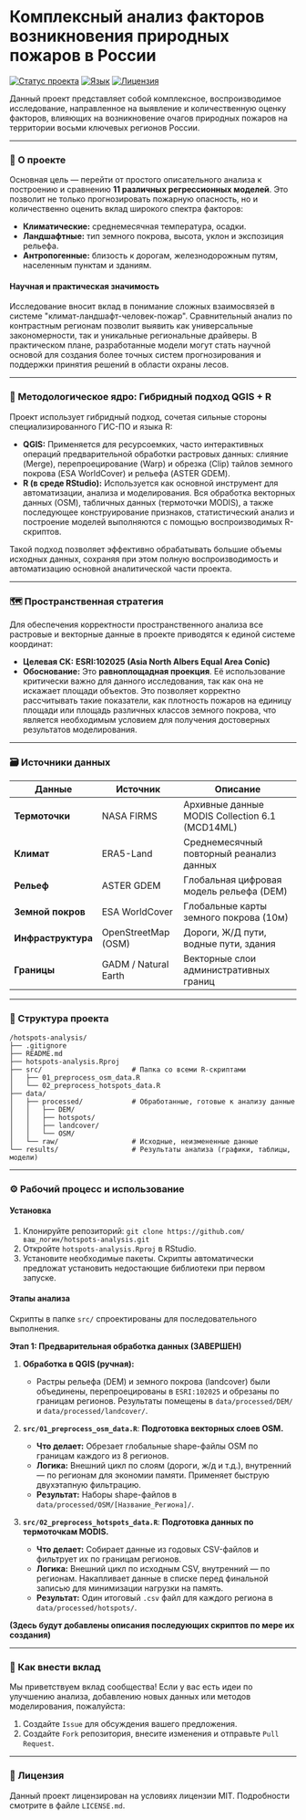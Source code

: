 # Комплексный анализ факторов возникновения природных пожаров в России

[![Статус проекта](https://img.shields.io/badge/status-в%20разработке-yellow.svg)](https://github.com/ваш_логин/hotspots-analysis)
[![Язык](https://img.shields.io/badge/R-4.3.0+-blue.svg)](https://www.r-project.org/)
[![Лицензия](https://img.shields.io/badge/License-MIT-green.svg)](LICENSE.md)

Данный проект представляет собой комплексное, воспроизводимое исследование, направленное на выявление и количественную оценку факторов, влияющих на возникновение очагов природных пожаров на территории восьми ключевых регионов России.

---

### 📜 О проекте

Основная цель — перейти от простого описательного анализа к построению и сравнению **11 различных регрессионных моделей**. Это позволит не только прогнозировать пожарную опасность, но и количественно оценить вклад широкого спектра факторов:

-   **Климатические:** среднемесячная температура, осадки.
-   **Ландшафтные:** тип земного покрова, высота, уклон и экспозиция рельефа.
-   **Антропогенные:** близость к дорогам, железнодорожным путям, населенным пунктам и зданиям.

#### Научная и практическая значимость

Исследование вносит вклад в понимание сложных взаимосвязей в системе "климат-ландшафт-человек-пожар". Сравнительный анализ по контрастным регионам позволит выявить как универсальные закономерности, так и уникальные региональные драйверы. В практическом плане, разработанные модели могут стать научной основой для создания более точных систем прогнозирования и поддержки принятия решений в области охраны лесов.

---

### 🔬 Методологическое ядро: Гибридный подход QGIS + R

Проект использует гибридный подход, сочетая сильные стороны специализированного ГИС-ПО и языка R:

-   **QGIS:** Применяется для ресурсоемких, часто интерактивных операций предварительной обработки растровых данных: слияние (Merge), перепроецирование (Warp) и обрезка (Clip) тайлов земного покрова (ESA WorldCover) и рельефа (ASTER GDEM).
-   **R (в среде RStudio):** Используется как основной инструмент для автоматизации, анализа и моделирования. Вся обработка векторных данных (OSM), табличных данных (термоточки MODIS), а также последующее конструирование признаков, статистический анализ и построение моделей выполняются с помощью воспроизводимых R-скриптов.

Такой подход позволяет эффективно обрабатывать большие объемы исходных данных, сохраняя при этом полную воспроизводимость и автоматизацию основной аналитической части проекта.

---

### 🗺️ Пространственная стратегия

Для обеспечения корректности пространственного анализа все растровые и векторные данные в проекте приводятся к единой системе координат:

-   **Целевая СК:** **ESRI:102025 (Asia North Albers Equal Area Conic)**
-   **Обоснование:** Это **равноплощадная проекция**. Её использование критически важно для данного исследования, так как она не искажает площади объектов. Это позволяет корректно рассчитывать такие показатели, как плотность пожаров на единицу площади или площадь различных классов земного покрова, что является необходимым условием для получения достоверных результатов моделирования.

---

### 🗃️ Источники данных

| Данные             | Источник                               | Описание                                        |
| ------------------ | -------------------------------------- | ----------------------------------------------- |
| **Термоточки** | NASA FIRMS                             | Архивные данные MODIS Collection 6.1 (MCD14ML)  |
| **Климат** | ERA5-Land                              | Среднемесячный повторный реанализ данных        |
| **Рельеф** | ASTER GDEM                             | Глобальная цифровая модель рельефа (DEM)        |
| **Земной покров** | ESA WorldCover                         | Глобальные карты земного покрова (10м)          |
| **Инфраструктура** | OpenStreetMap (OSM)                    | Дороги, Ж/Д пути, водные пути, здания           |
| **Границы** | GADM / Natural Earth                   | Векторные слои административных границ          |

---

### 📂 Структура проекта

```
/hotspots-analysis/
├── .gitignore
├── README.md
├── hotspots-analysis.Rproj
├── src/                      # Папка со всеми R-скриптами
│   ├── 01_preprocess_osm_data.R
│   └── 02_preprocess_hotspots_data.R
├── data/
│   ├── processed/            # Обработанные, готовые к анализу данные
│   │   ├── DEM/
│   │   ├── hotspots/
│   │   ├── landcover/
│   │   └── OSM/
│   └── raw/                  # Исходные, неизмененные данные
└── results/                  # Результаты анализа (графики, таблицы, модели)
```

---

### ⚙️ Рабочий процесс и использование

#### Установка
1. Клонируйте репозиторий: `git clone https://github.com/ваш_логин/hotspots-analysis.git`
2. Откройте `hotspots-analysis.Rproj` в RStudio.
3. Установите необходимые пакеты. Скрипты автоматически предложат установить недостающие библиотеки при первом запуске.

#### Этапы анализа

Скрипты в папке `src/` спроектированы для последовательного выполнения.

**Этап 1: Предварительная обработка данных (ЗАВЕРШЕН)**

1.  **Обработка в QGIS (ручная):**
    -   Растры рельефа (DEM) и земного покрова (landcover) были объединены, перепроецированы в `ESRI:102025` и обрезаны по границам регионов. Результаты помещены в `data/processed/DEM/` и `data/processed/landcover/`.

2.  **`src/01_preprocess_osm_data.R`**: **Подготовка векторных слоев OSM.**
    -   **Что делает:** Обрезает глобальные shape-файлы OSM по границам каждого из 8 регионов.
    -   **Логика:** Внешний цикл по слоям (дороги, ж/д и т.д.), внутренний — по регионам для экономии памяти. Применяет быструю двухэтапную фильтрацию.
    -   **Результат:** Наборы shape-файлов в `data/processed/OSM/[Название_Региона]/`.

3.  **`src/02_preprocess_hotspots_data.R`**: **Подготовка данных по термоточкам MODIS.**
    -   **Что делает:** Собирает данные из годовых CSV-файлов и фильтрует их по границам регионов.
    -   **Логика:** Внешний цикл по исходным CSV, внутренний — по регионам. Накапливает данные в списке перед финальной записью для минимизации нагрузки на память.
    -   **Результат:** Один итоговый `.csv` файл для каждого региона в `data/processed/hotspots/`.

**(Здесь будут добавлены описания последующих скриптов по мере их создания)**

---
### 🤝 Как внести вклад

Мы приветствуем вклад сообщества! Если у вас есть идеи по улучшению анализа, добавлению новых данных или методов моделирования, пожалуйста:
1.  Создайте `Issue` для обсуждения вашего предложения.
2.  Создайте `Fork` репозитория, внесите изменения и отправьте `Pull Request`.

---
### 📄 Лицензия
Данный проект лицензирован на условиях лицензии MIT. Подробности смотрите в файле `LICENSE.md`.